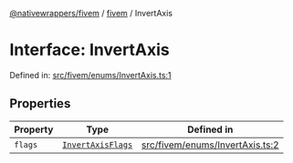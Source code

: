 [@nativewrappers/fivem](../../README.md) / [fivem](../README.md) / InvertAxis

# Interface: InvertAxis

Defined in: [src/fivem/enums/InvertAxis.ts:1](https://github.com/nativewrappers/nativewrappers/blob/9823dedfda755d69570435af704d4d60473d3d5a/src/fivem/enums/InvertAxis.ts#L1)

## Properties

| Property | Type | Defined in |
| ------ | ------ | ------ |
| <a id="flags"></a> `flags` | [`InvertAxisFlags`](../enumerations/InvertAxisFlags.md) | [src/fivem/enums/InvertAxis.ts:2](https://github.com/nativewrappers/nativewrappers/blob/9823dedfda755d69570435af704d4d60473d3d5a/src/fivem/enums/InvertAxis.ts#L2) |
